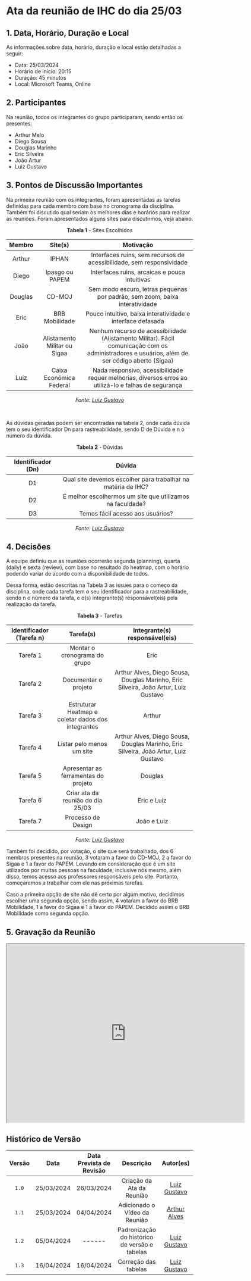 # Ata da reunião de IHC do dia 25/03

## 1. Data, Horário, Duração e Local
As informações sobre data, horário, duração e local estão detalhadas a seguir:

- Data: 25/03/2024
- Horário de início: 20:15
- Duração: 45 minutos
- Local: Microsoft Teams, Online

## 2. Participantes
Na reunião, todos os integrantes do grupo participaram, sendo então os presentes:

- Arthur Melo
- Diego Sousa
- Douglas Marinho
- Eric Silveira
- João Artur
- Luiz Gustavo

## 3. Pontos de Discussão Importantes
Na primeira reunião com os integrantes, foram apresentadas as tarefas definidas para cada membro com base no cronograma da disciplina. Também foi discutido qual seriam os melhores dias e horários para realizar as reuniões. Foram apresentados alguns sites para discutirmos, veja abaixo.

<center>

**Tabela 1** - Sites Escolhidos

| Membro | Site(s) | Motivação |
| :------: | :----------: | :-----------: |
| Arthur | IPHAN | Interfaces ruins, sem recursos de acessibilidade, sem responsividade |
| Diego | Ipasgo ou PAPEM | Interfaces ruins, arcaicas e pouca intuitivas |
| Douglas | CD-MOJ | Sem modo escuro, letras pequenas por padrão, sem zoom, baixa interatividade |
| Eric | BRB Mobilidade | Pouco intuitivo, baixa interatividade e interface defasada |
| João | Alistamento Militar ou Sigaa | Nenhum recurso de acessibilidade (Alistamento Militar). Fácil comunicação com os administradores e usuários, além de ser código aberto (Sigaa) |
| Luiz | Caixa Econômica Federal | Nada responsivo, acessibilidade requer melhorias, diversos erros ao utilizá-lo e falhas de segurança |

_Fonte: [Luiz Gustavo](https://github.com/LuizGust4vo)_

</center>

</br>

As dúvidas geradas podem ser encontradas na tabela 2, onde cada dúvida tem o seu identificador Dn para rastreabilidade, sendo D de Dúvida e n o número da dúvida.

<center>

**Tabela 2** - Dúvidas

| Identificador (Dn) | Dúvida |
| :------: | :----------: |
| D1 | Qual site devemos escolher para trabalhar na matéria de IHC? | 
| D2 | É melhor escolhermos um site que utilizamos na faculdade? |
| D3 | Temos fácil acesso aos usuários? |

_Fonte: [Luiz Gustavo](https://github.com/LuizGust4vo)_

</center>

## 4. Decisões
A equipe definiu que as reuniões ocorrerão segunda (planning), quarta (daily) e sexta (review), com base no resultado do heatmap, com o horário podendo variar de acordo com a disponibilidade de todos.

Dessa forma, estão descritas na Tabela 3 as issues para o começo da disciplina, onde cada tarefa tem o seu identificador para a rastreabilidade, sendo n o número da tarefa, e o(s) integrante(s) responsável(eis) pela realização da tarefa.

<center>

**Tabela 3** - Tarefas

| Identificador (Tarefa n) | Tarefa(s) | Integrante(s) responsável(eis) |
| :------: | :----------: | :-----------: |
| Tarefa 1 | Montar o cronograma do grupo | Eric |
| Tarefa 2 | Documentar o projeto | Arthur Alves, Diego Sousa, Douglas Marinho, Eric Silveira, João Artur, Luiz Gustavo | 
| Tarefa 3 | Estruturar Heatmap e coletar dados dos integrantes | Arthur |
| Tarefa 4 | Listar pelo menos um site | Arthur Alves, Diego Sousa, Douglas Marinho, Eric Silveira, João Artur, Luiz Gustavo |
| Tarefa 5 | Apresentar as ferramentas do projeto | Douglas |
| Tarefa 6 | Criar ata da reunião do dia 25/03 | Eric e Luiz |
| Tarefa 7 | Processo de Design | João e Luiz |

_Fonte: [Luiz Gustavo](https://github.com/LuizGust4vo)_

</center>

Também foi decidido, por votação, o site que será trabalhado, dos 6 membros presentes na reunião, 3 votaram a favor do CD-MOJ, 2 a favor do Sigaa e 1 a favor do PAPEM. Levando em consideração que é um site utilizados por muitas pessoas na faculdade, inclusive nós mesmo, além disso, temos acesso aos professores responsáveis pelo site. Portanto, começaremos a trabalhar com ele nas próximas tarefas.

Caso a primeira opção de site não dê certo por algum motivo, decidimos escolher uma segunda opção, sendo assim, 4 votaram a favor do BRB Mobilidade, 1 a favor do Sigaa e 1 a favor do PAPEM. Decidido assim o BRB Mobilidade como segunda opção.   

## 5. Gravação da Reunião
<iframe src="https://drive.google.com/file/d/1zekxTIHLdGQ0s6xEw65QPsaKjAQLCUld/preview" width="640" height="480" allow="autoplay"></iframe>

## <a> Histórico de Versão </a>

| Versão | Data | Data Prevista de Revisão | Descrição | Autor(es) | Revisor(es) |
| :------: | :----------: | :-----------: | :-----------: | :---------: | :---------: |
| `1.0` | 25/03/2024 | 26/03/2024 | Criação da Ata da Reunião | [Luiz Gustavo](https://github.com/LuizGust4vo) | [Eric Silveira](https://github.com/ericbky) |
| `1.1` | 25/03/2024 | 04/04/2024 | Adicionado o Vídeo da Reunião | [Arthur Alves](https://github.com/arthrok) | [Luiz Gustavo](https://github.com/LuizGust4vo) |
| `1.2` | 05/04/2024 | ------ | Padronização do histórico de versão e tabelas | [Luiz Gustavo](https://github.com/LuizGust4vo) | ------ |
| `1.3` | 16/04/2024 | 16/04/2024 | Correção das tabelas | [Luiz Gustavo](https://github.com/LuizGust4vo) | [Arthur Alves](https://github.com/arthrok) |
